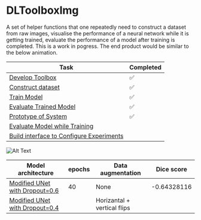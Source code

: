 # DLToolboxImg



A set of helper functions that one repeatedly need to construct a dataset from raw images, visualise the performance of a neural network while it is getting trained, evaluate the performance of a model after training is completed. 
This is a work in pogress. The end product would be similar to the below animation. 



|  **Task**                                              |  **Completed**
|-------------------------------------------------------|--------------------
[Develop Toolbox](https://github.com/x110/DLToolboxImg/blob/master/DLToolboxImg.ipynb)            |:white_check_mark:
[Construct dataset](https://github.com/x110/DLToolboxImg/blob/master/NoduleSegmentation.ipynb)                                    |:white_check_mark:
[Train Model](https://github.com/x110/DLToolboxImg/blob/master/NoduleSegmentationModel.ipynb)                                    |:white_check_mark:
[Evaluate Trained Model](https://github.com/x110/DLToolboxImg/blob/master/Evaluate_trained_model.ipynb)                                    |:white_check_mark:
[Prototype of System](https://github.com/x110/DLToolboxImg/blob/master/Prototype.ipynb)                                    |:white_check_mark:
[Evaluate Model while Training]()                                    |
[Build interface to Configure Experiments]()                                    |

![Alt Text](https://raw.githubusercontent.com/x110/DLToolboxImg/master/Chest_Cavity.gif)


|  **Model architecture**  |  **epochs**  |  **Data augmentation** |  **Dice score**
|--------------------------|--------------|------------------------|-------------------|
[Modified UNet with Dropout=0.6](https://github.com/x110/DLToolboxImg/blob/master/NoduleSegmentationModel.ipynb)| 40  |  None |  -0.64328116
[Modified UNet with Dropout=0.4]()|  |  Horizantal + vertical flips |  

<!--
##  Check the most recent notebook [here](https://github.com/x110/DLToolboxImg/blob/master/DLToolboxImg_3.ipynb)                                    |:white_check_mark:
)
|  **Task**                                              |  **Completed**
|-------------------------------------------------------|--------------------
[Download dataset](https://github.com/x110/DLToolboxImg/blob/master/DL_02_PreProcessing/download_dataset.ipynb)            |:white_check_mark:
[Read DICOM data](https://github.com/x110/DLToolboxImg/blob/master/DL_002_load_data.ipynb)                                    |:white_check_mark:
[Split data to train, validate, and test](https://github.com/x110/DLToolboxImg/blob/master/DL_003_filter_nodules_by_diameter.ipynb)              |  :white_check_mark:
[Filter data by nodule size](https://github.com/x110/DLToolboxImg/blob/master/DL_003_filter_nodules_by_diameter.ipynb)              |  :white_check_mark:
[Distribution of nodule diameter](https://github.com/x110/DLToolboxImg/blob/master/DL_003_filter_nodules_by_diameter.ipynb)              |  :white_check_mark:
[Preprocessing:convert to HU units](https://github.com/x110/DLToolboxImg/blob/master/DL_004_Preprocessing_convert_to_Hounsfields_Unit.ipynb)              |  :white_check_mark:
[Preprocessing:Resample scans to uniform resolution](https://github.com/x110/DLToolboxImg/blob/master/DL_005_Preprocessing_resample_to_new_resolution.ipynb)              |  :white_check_mark:
[Distribution of original scan resolutions](https://github.com/x110/DLToolboxImg/blob/master/DL_005_Preprocessing_resample_to_new_resolution.ipynb)              |  :white_check_mark:
[Preprocessing: Normalization](https://github.com/x110/DLToolboxImg/blob/master/DL_006_Preprocessing_Normalization.ipynb)              |  :white_check_mark:
[Find center of nodules](https://github.com/x110/DLToolboxImg/blob/master/DL_008_find_nodule_center.ipynb)              |  :white_check_mark:
[Find center of nodules and bounding box](https://github.com/x110/DLToolboxImg/blob/master/DL_009_find_bbox.ipynb)              |  :white_check_mark:
[Find boolean mask for all nodules in scan](https://github.com/x110/DLToolboxImg/blob/master/DL_009_find_bbox.ipynb)              |  :white_check_mark:
[Find boolean mask for lung in scan](https://github.com/x110/DLToolboxImg/blob/master/DL_010_create_lung_mask.ipynb)              |  :white_check_mark:
[Extract small 3d patches from 3-D images](https://github.com/x110/DLToolboxImg/blob/master/DL_02_PatchesExtraction3DImage.ipynb)              |  :white_check_mark:
[Evaluate Model 1](https://github.com/x110/DLToolboxImg/blob/master/DL_01_EvaluateModel.ipynb)              |  :white_check_mark:
[Evaluate Model 2](https://github.com/x110/DLToolboxImg/blob/master/DL_02_EvaluateModel.ipynb)              |  :white_check_mark:
[Train from random weights initializatoin]()              |  
[Resume training from last check point]()              |  
[Visualize model every 50 epochs]()              |  
[Visualize performance on a single full CT-scan]()              |  

--> 

